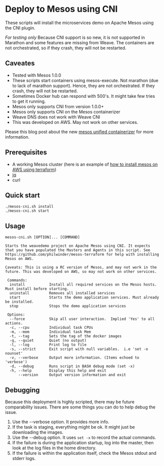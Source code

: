 # Deploy to Mesos using CNI

These scripts will install the microservices demo on Apache Mesos using the CNI plugin.

*For testing only* Because CNI support is so new, it is not supported in Marathon and some features are missing from Weave. The containers are not orchestrated, so if they crash, they will not be restarted.

## Caveates
- Tested with Mesos 1.0.0
- These scripts start containers using mesos-execute. Not marathon (due to lack of marathon support). Hence, they are not orchestrated. If they crash, they will not be restarted.
- Sometimes Docker hub can respond with 500's. It might take few tries to get it running.
- Mesos only supports CNI from version 1.0.0+
- Mesos only supports CNI on the Mesos containerizer
- Weave DNS does not work with Weave CNI
- This was developed on AWS. May not work on other services.

Please this blog post about the new [mesos unified containerizer](http://winderresearch.com/2016/07/02/Overview-of-Mesos-New-Unified-Containerizer/) for more information.

## Prerequisites
- A working Mesos cluster (here is an example of [how to install mesos on AWS using terraform](https://github.com/philwinder/mesos-terraform))
- [jq](https://stedolan.github.io/jq/)
- curl

## Quick start

```
./mesos-cni.sh install
./mesos-cni.sh start
```

## Usage

```
mesos-cni.sh [OPTION]... [COMMAND]

Starts the weavedemo project on Apache Mesos using CNI. It expects that you have populated the Masters and Agents in this script. See https://github.com/philwinder/mesos-terraform for help with installing Mesos on AWS.

Caveats: This is using a RC version of Mesos, and may not work in the future. This was developed on AWS, so may not work on other services.

 Commands:
  install           Install all required services on the Mesos hosts. Must install before starting.
  uninstall         Removes all installed services
  start             Starts the demo application services. Must already be installed.
  stop              Stops the demo application services

 Options:
  --force           Skip all user interaction.  Implied 'Yes' to all actions.
  -c, --cpu         Individual task CPUs
  -m, --mem         Individual task Mem
  -t, --tag         Sets the tag of the docker images
  -q, --quiet       Quiet (no output)
  -l, --log         Print log to file
  -s, --strict      Exit script with null variables.  i.e 'set -o nounset'
  -v, --verbose     Output more information. (Items echoed to 'verbose')
  -d, --debug       Runs script in BASH debug mode (set -x)
  -h, --help        Display this help and exit
      --version     Output version information and exit
```

## Debugging

Because this deployment is highly scripted, there may be future comparability issues. There are some things you can do to help debug the issue.

1. Use the --verbose option. It provides more info.
2. If the task is staging, everything might be ok. It might just be downloading the images.
3. Use the --debug option. It uses `set -x` to record the actual commands.
4. If the failure is during the application startup, log into the master, then look at the log files in the home directory.
5. If the failure is within the application itself, check the Mesos stdout and stderr logs.
